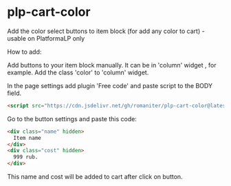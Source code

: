 # plp-cart-color
Add the color select buttons to item block (for add any color to cart) - usable on PlatformaLP only

How to add:

Add buttons to your item block manually. It can be in 'column' widget , for example.
Add the class 'color' to 'column' widget.

In the page settings add plugin 'Free code' and paste script to the BODY field.
```html
<script src="https://cdn.jsdelivr.net/gh/romaniter/plp-cart-color@latest/script.js"></script>
```

Go to the button settings and paste this code:
```html
<div class="name" hidden>
  Item name
</div>
<div class="cost" hidden>
  999 rub.
</div>
```
This name and cost will be added to cart after click on button.
